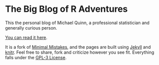 # The Big Blog of R Adventures

This the personal blog of Michael Quinn, a professional statistician and generally curious person. 

[You can read it here](https://michaelquinn32.github.io/).

It is a fork of [Minimal Mistakes](https://mmistakes.github.io/minimal-mistakes), and the pages are built using [Jekyll](https://jekyllrb.com/) and [knitr](https://yihui.name/knitr/). Feel free to share, fork and criticize however you see fit. Everything falls under the [GPL-3 License](https://github.com/michaelquinn32/michaelquinn32.github.io/blob/master/LICENSE).
